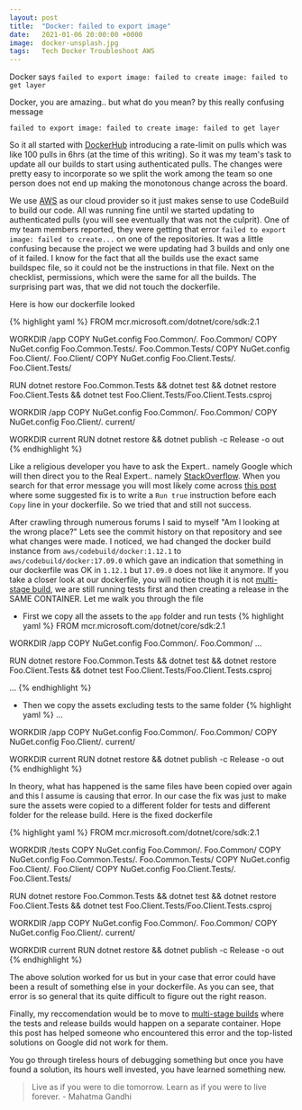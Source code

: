 ```yaml
---
layout: post
title:  "Docker: failed to export image"
date:   2021-01-06 20:00:00 +0000
image:  docker-unsplash.jpg
tags:   Tech Docker Troubleshoot AWS
---
```


Docker says `failed to export image: failed to create image: failed to get layer`

Docker, you are amazing.. but what do you mean? by this really confusing message

```
failed to export image: failed to create image: failed to get layer
```

So it all started with [DockerHub](https://hub.docker.com) introducing a rate-limit on pulls which was like 100 pulls in 6hrs (at the time of this writing). So it was my team's task to update all our builds to start using authenticated pulls. The changes were pretty easy to incorporate so we split the work among the team so one person does not end up making the monotonous change across the board.

We use [AWS](https://aws.amazon.com/) as our cloud provider so it just makes sense to use CodeBuild to build our code. All was running fine until we started updating to authenticated pulls (you will see eventually that was not the culprit). One of my team members reported, they were getting that error `failed to export image: failed to create...` on one of the repositories. It was a little confusing because the project we were updating had 3 builds and only one of it failed. I know for the fact that all the builds use the exact same buildspec file, so it could not be the instructions in that file. Next on the checklist, permissions, which were the same for all the builds. The surprising part was, that we did not touch the dockerfile.

Here is how our dockerfile looked

{% highlight yaml %}
FROM mcr.microsoft.com/dotnet/core/sdk:2.1

WORKDIR /app
COPY NuGet.config Foo.Common/. Foo.Common/
COPY NuGet.config Foo.Common.Tests/. Foo.Common.Tests/
COPY NuGet.config Foo.Client/. Foo.Client/
COPY NuGet.config Foo.Client.Tests/. Foo.Client.Tests/

RUN dotnet restore Foo.Common.Tests && dotnet test && dotnet restore Foo.Client.Tests && dotnet test Foo.Client.Tests/Foo.Client.Tests.csproj

WORKDIR /app
COPY NuGet.config Foo.Common/. Foo.Common/
COPY NuGet.config Foo.Client/. current/

WORKDIR current
RUN dotnet restore && dotnet publish -c Release -o out
{% endhighlight %}

Like a religious developer you have to ask the Expert.. namely Google which will then direct you to the Real Expert.. namely [StackOverflow](https://stackoverflow.com/). When you search for that error message you will most likely come across [this post](https://stackoverflow.com/questions/51115856/docker-failed-to-export-image-failed-to-create-image-failed-to-get-layer) where some suggested fix is to write a `Run true` instruction before each `Copy` line in your dockerfile. So we tried that and still not success. 

After crawling through numerous forums I said to myself "Am I looking at the wrong place?" Lets see the commit history on that repository and see what changes were made. I noticed, we had changed the docker build instance from `aws/codebuild/docker:1.12.1` to `aws/codebuild/docker:17.09.0` which gave an indication that something in our dockerfile was OK in `1.12.1` but `17.09.0` does not like it anymore. If you take a closer look at our dockerfile, you will notice though it is not [multi-stage build](https://docs.docker.com/develop/develop-images/multistage-build/), we are still running tests first and then creating a release in the SAME CONTAINER. Let me walk you through the file

* First we copy all the assets to the `app` folder and run tests
{% highlight yaml %}
FROM mcr.microsoft.com/dotnet/core/sdk:2.1

WORKDIR /app
COPY NuGet.config Foo.Common/. Foo.Common/
...

RUN dotnet restore Foo.Common.Tests && dotnet test && dotnet restore Foo.Client.Tests && dotnet test Foo.Client.Tests/Foo.Client.Tests.csproj

...
{% endhighlight %}

* Then we copy the assets excluding tests to the same folder
{% highlight yaml %}
...

WORKDIR /app
COPY NuGet.config Foo.Common/. Foo.Common/
COPY NuGet.config Foo.Client/. current/

WORKDIR current
RUN dotnet restore && dotnet publish -c Release -o out
{% endhighlight %}

In theory, what has happened is the same files have been copied over again and this I assume is causing that error. In our case the fix was just to make sure the assets were copied to a different folder for tests and different folder for the release build. Here is the fixed dockerfile

{% highlight yaml %}
FROM mcr.microsoft.com/dotnet/core/sdk:2.1

WORKDIR /tests
COPY NuGet.config Foo.Common/. Foo.Common/
COPY NuGet.config Foo.Common.Tests/. Foo.Common.Tests/
COPY NuGet.config Foo.Client/. Foo.Client/
COPY NuGet.config Foo.Client.Tests/. Foo.Client.Tests/

RUN dotnet restore Foo.Common.Tests && dotnet test && dotnet restore Foo.Client.Tests && dotnet test Foo.Client.Tests/Foo.Client.Tests.csproj

WORKDIR /app
COPY NuGet.config Foo.Common/. Foo.Common/
COPY NuGet.config Foo.Client/. current/

WORKDIR current
RUN dotnet restore && dotnet publish -c Release -o out
{% endhighlight %}

The above solution worked for us but in your case that error could have been a result of something else in your dockerfile. As you can see, that error is so general that its quite difficult to figure out the right reason.

Finally, my reccomendation would be to move to [multi-stage builds](https://docs.docker.com/develop/develop-images/multistage-build/) where the tests and release builds would happen on a separate container. Hope this post has helped someone who encountered this error and the top-listed solutions on Google did not work for them. 

You go through tireless hours of debugging something but once you have found a solution, its hours well invested, you have learned something new.

> Live as if you were to die tomorrow. Learn as if you were to live forever. - Mahatma Gandhi